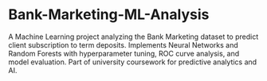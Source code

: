 # Bank-Marketing-ML-Analysis
A Machine Learning project analyzing the Bank Marketing dataset to predict client subscription to term deposits. Implements Neural Networks and Random Forests with hyperparameter tuning, ROC curve analysis, and model evaluation. Part of university coursework for predictive analytics and AI.
